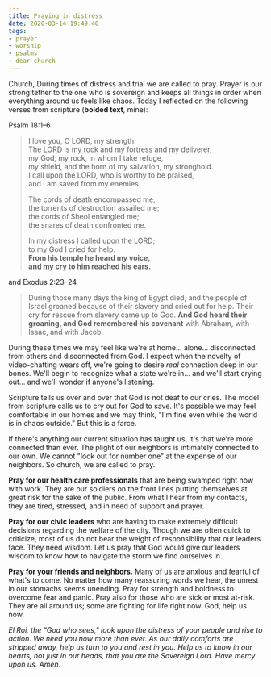 ```yaml
---
title: Praying in distress
date: 2020-03-14 19:49:40
tags:
- prayer
- worship
- psalms
- dear church
---
```

Church,
During times of distress and trial we are called to pray. Prayer is our strong tether to the one who is sovereign and keeps all things in order when everything around us feels like chaos. Today I reflected on the following verses from scripture (**bolded text**, mine):

Psalm 18:1–6
> I love you, O LORD, my strength.  
> The LORD is my rock and my fortress and my deliverer,  
> my God, my rock, in whom I take refuge,  
> my shield, and the horn of my salvation, my stronghold.  
> I call upon the LORD, who is worthy to be praised,  
> and I am saved from my enemies.
>   
> The cords of death encompassed me;  
> the torrents of destruction assailed me;  
> the cords of Sheol entangled me;  
> the snares of death confronted me.  
> 
> In my distress I called upon the LORD;  
> to my God I cried for help.  
> **From his temple he heard my voice,**  
> **and my cry to him reached his ears.**

and Exodus 2:23–24
> During those many days the king of Egypt died, and the people of Israel groaned because of their slavery and cried out for help. Their cry for rescue from slavery came up to God. **And God heard their groaning, and God remembered his covenant** with Abraham, with Isaac, and with Jacob.

During these times we may feel like we're at home… alone… disconnected from others and disconnected from God. I expect when the novelty of video-chatting wears off, we're going to desire *real* connection deep in our bones. We'll begin to recognize what a state we're in… and we'll start crying out… and we'll wonder if anyone's listening.

Scripture tells us over and over that God is not deaf to our cries. The model from scripture calls us to cry out for God to save. It's possible we may feel comfortable in our homes and we may think, "I'm fine even while the world is in chaos outside." But this is a farce.

If there's anything our current situation has taught us, it's that we're more connected than ever. The plight of our neighbors is intimately connected to our own. We cannot "look out for number one" at the expense of our neighbors. So church, we are called to pray.

**Pray for our health care professionals** that are being swamped right now with work. They are our soldiers on the front lines putting themselves at great risk for the sake of the public. From what I hear from my contacts, they are tired, stressed, and in need of support and prayer.

**Pray for our civic leaders** who are having to make extremely difficult decisions regarding the welfare of the city. Though we are often quick to criticize, most of us do not bear the weight of responsibility that our leaders face. They need wisdom. Let us pray that God would give our leaders wisdom to know how to navigate the storm we find ourselves in.

**Pray for your friends and neighbors.** Many of us are anxious and fearful of what's to come. No matter how many reassuring words we hear, the unrest in our stomachs seems unending. Pray for strength and boldness to overcome fear and panic. Pray also for those who are sick or most at-risk. They are all around us; some are fighting for life right now. God, help us now.

*El Roi, the "God who sees," look upon the distress of your people and rise to action. We need you now more than ever. As our daily comforts are stripped away, help us turn to you and rest in you. Help us to know in our hearts, not just in our heads, that you are the Sovereign Lord. Have mercy upon us. Amen.*